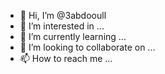 - 👋 Hi, I’m @3abdooull
- 👀 I’m interested in ...
- 🌱 I’m currently learning ...
- 💞️ I’m looking to collaborate on ...
- 📫 How to reach me ...

<!---
3abdooull/3abdooull is a ✨ special ✨ repository because its `README.md` (this file) appears on your GitHub profile.
You can click the Preview link to take a look at your changes.
--->
